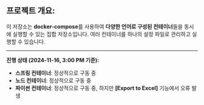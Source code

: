 ## **프로젝트 개요:**

이 저장소는 **docker-compose**를 사용하여 **다양한 언어로 구성된 컨테이너**들을 동시에 실행할 수 있는 집합 저장소입니다. 여러 컨테이너를 하나의 설정 파일로 관리하고 실행할 수 있습니다.

---

**진행 상태 (2024-11-16, 3:00 PM 기준):**
- **스프링 컨테이너**: 정상적으로 구동 중
- **노드 컨테이너**: 정상적으로 구동 중
- **파이썬 컨테이너**: 정상적으로 구동 중, 하지만 **[Export to Excel]** 기능에서 오류 발생

